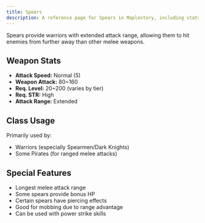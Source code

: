 ```yaml
---
title: Spears
description: A reference page for Spears in Maplestory, including stats, usage, and benefits.
---
```


Spears provide warriors with extended attack range, allowing them to hit enemies from further away than other melee weapons.

## Weapon Stats

* **Attack Speed:** Normal (5)
* **Weapon Attack:** 80~160
* **Req. Level:** 20~200 (varies by tier)
* **Req. STR:** High
* **Attack Range:** Extended

## Class Usage

Primarily used by:
* Warriors (especially Spearmen/Dark Knights)
* Some Pirates (for ranged melee attacks)

## Special Features

* Longest melee attack range
* Some spears provide bonus HP
* Certain spears have piercing effects
* Good for mobbing due to range advantage
* Can be used with power strike skills